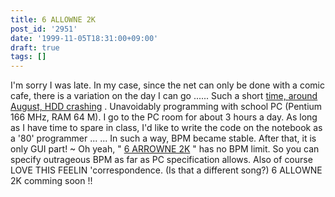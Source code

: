 ```yaml
---
title: 6 ALLOWNE 2K
post_id: '2951'
date: '1999-11-05T18:31:00+09:00'
draft: true
tags: []
---
```


I'm sorry I was late. In my case, since the net can only be done with a comic cafe, there is a variation on the day I can go ...... Such a short [time, around August, HDD crashing](https://danmaq.com/2933) . Unavoidably programming with school PC (Pentium 166 MHz, RAM 64 M). I go to the PC room for about 3 hours a day. As long as I have time to spare in class, I'd like to write the code on the notebook as a '80' programmer ... ... In such a way, BPM became stable. After that, it is only GUI part! ~ Oh yeah, " [6 ARROWNE 2K](https://danmaq.com/solo2k) " has no BPM limit. So you can specify outrageous BPM as far as PC specification allows. Also of course LOVE THIS FEELIN 'correspondence. (Is that a different song?) 6 ALLOWNE 2K comming soon !!
